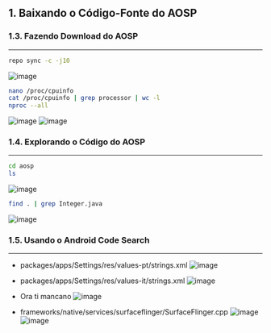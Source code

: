 ## 1. Baixando o Código-Fonte do AOSP

### 1.3. Fazendo Download do AOSP
---

```bash
repo sync -c -j10
```
![image](https://user-images.githubusercontent.com/19675356/216489005-d1f40677-adb0-465e-b953-32e5b37e71e6.png)


```bash
nano /proc/cpuinfo
cat /proc/cpuinfo | grep processor | wc -l
nproc --all
```
![image](https://user-images.githubusercontent.com/19675356/216489275-826e184f-c1a4-458c-9154-6c2722b2142a.png)
![image](https://user-images.githubusercontent.com/19675356/216489420-a579fdd5-14ee-48e3-b5c6-099280b8a038.png)

### 1.4. Explorando o Código do AOSP
---

```bash
cd aosp
ls
```
![image](https://user-images.githubusercontent.com/19675356/216487519-395fa699-99f0-49ea-b5a0-c7393f4868a4.png)

```bash
find . | grep Integer.java
```
![image](https://user-images.githubusercontent.com/19675356/216488606-048dfd7f-e5e8-4fef-87e4-a5c730fe1b48.png)

### 1.5. Usando o Android Code Search
---
- packages/apps/Settings/res/values-pt/strings.xml
![image](https://user-images.githubusercontent.com/19675356/216485323-54095c83-8a14-459f-bc0a-936ed7e0b8cb.png)

- packages/apps/Settings/res/values-it/strings.xml
![image](https://user-images.githubusercontent.com/19675356/216485803-ec347ddb-5201-4383-8f3e-4a1d18971038.png)

- Ora ti mancano
![image](https://user-images.githubusercontent.com/19675356/216486013-3cc19488-5039-44c5-bacb-5e5123a6e021.png)

- frameworks/native/services/surfaceflinger/SurfaceFlinger.cpp
![image](https://user-images.githubusercontent.com/19675356/216486236-6d735a1c-c41a-4659-b481-47107fd9d598.png)
![image](https://user-images.githubusercontent.com/19675356/216486851-d22c0d86-df92-4944-9500-e17731c06079.png)

